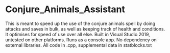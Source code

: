# Conjure_Animals_Assistant
This is meant to speed up the use of the conjure animals spell by doing attacks and saves in bulk, as well as keeping track of health and conditions. It optimises for speed of use over all else.
Built in Visual Studio 2019, untested on other platforms. Runs as a console app. No dependency on external libraries.
All code in .cpp, supplemental data in statblocks.txt
